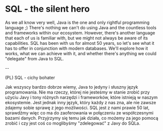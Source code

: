 # SQL - the silent hero

As we all know very well, Java is the one and only rightful programming language ;)  There's nothing we can't do using Java and the countless tools and frameworks within our ecosystem. However, there's another language that each of us is familiar with, but we might not always be aware of its capabilities. SQL has been with us for almost 50 years, so let's see what it has to offer in conjunction with modern databases. We'll explore how it works, what we can achieve with it, and whether there's anything we could "delegate" from Java to SQL.


--

(PL) SQL - cichy bohater

Jak wszyscy bardzo dobrze wiemy, Java to jedyny i słuszny język programowania. Nie ma rzeczy, której nie jesteśmy w stanie zrobić przy użyciu Javy i tony różnych narzędzi i frameworków, które istnieją w naszym ekosystemie. Jest jednak inny język, który każdy z nas zna, ale nie zawsze zdajemy sobie sprawę z jego możliwości. SQL jest z nami prawie 50 lat, sprawdźmy więc co ma do zaoferowania w połączeniu ze współczesnymi bazami danych. Przyjrzymy się temu jak działa, co możemy za jego pomocą zrobić i czy jest coś co moglibyśmy "zdelegować" z Javy do SQLa.
